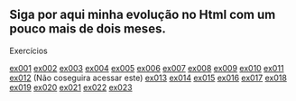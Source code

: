 Siga por aqui minha evolução no Html com um pouco mais de dois meses.
---
Exercícios

<a href="exercicios/ex001/index.html">ex001</a>
<a href="exercicios/ex002/index.html">ex002</a>
<a href="exercicios/ex003/index.html">ex003</a>
<a href="exercicios/ex004///">ex004</a>
<a href="exercicios/ex005/index.html">ex005</a>
<a href="exercicios/ex006/index.html">ex006</a>
<a href="exercicios/ex007/html4.html">ex007</a>
<a href="exercicios/ex008/index.html">ex008</a>
<a href="exercicios/ex009/index.html/">ex009</a>
<a href="exercicios/ex010/index.html">ex010</a>
<a href="exercicios/ex011/index.html">ex011</a>
<a href="exercicios/ex012/index.html">ex012</a> (Não coseguira acessar este)
<a href="exercicios/ex013/index.html">ex013</a>
<a href="exercicios/ex014/index.html">ex014</a>
<a href="exercicios/ex015/index.html">ex015</a>
<a href="exercicios/ex016/cor01.html">ex016</a>
<a href="exercicios/ex017/fonte02.html">ex017</a>
<a href="exercicios/ex018//">ex018</a>
<a href="exercicios/ex019/seletor01.html">ex019</a>
<a href="exercicios/ex020//">ex020</a>
<a href="exercicios/ex021/caixa02.html">ex021</a>
<a href="exercicios/ex022/">ex022</a>
<a href="">ex023</a>


